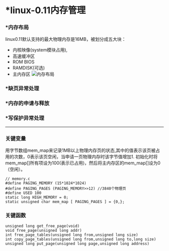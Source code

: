 # *linux-0.11内存管理
### *内存布局
linux0.11默认支持的最大物理内存是16MB，被划分成五大块：
* 内核映像(system模块占用),
* 高速缓冲区
* ROM BIOS
* RAMDISK(可选)
* 主内存区
![内存布局](file:///home/deng/pictures/linux0.11-mem-layout.png)

### *缺页异常处理

### *内存的申请与释放

### *写保护异常处理




---
### 关键变量
用字节数组mem_map来记录1MB以上物理内存页的状态,其中的值表示该页被占用的次数，0表示该页空闲，当申请一页物理内存时该字节值增加1.
初始化时将mem_map[]所有项设为100(表示已占用)，然后将主内存区的mem_map[]设为0（空闲）。

    // memory.c
    #define PAGING_MEMORY (15*1024*1024)
    #define PAGING_PAGES (PAGING_MEMORY>>12) //3840个物理页
    #define USED 100
    static long HIGH_MEMORY = 0;
    static unsigned char mem_map [ PAGING_PAGES ] = {0,};
    
### 关键函数
    
    unsigned long get_free_page(void)
    void free_page(unsigned long addr)
    int free_page_tables(unsigned long from,unsigned long size)
    int copy_page_tables(unsigned long from,unsigned long to,long size)
    unsigned long put_page(unsigned long page,unsigned long address)